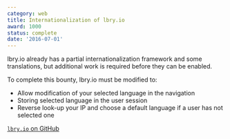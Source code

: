 ```yaml
---
category: web
title: Internationalization of lbry.io
award: 1000
status: complete
date: '2016-07-01'
---
```


lbry.io already has a partial internationalization framework and some translations, but additional work is required before they can be enabled.

To complete this bounty, lbry.io must be modified to:
- Allow modification of your selected language in the navigation
- Storing selected language in the user session
- Reverse look-up your IP and choose a default language if a user has not selected one

[`lbry.io` on GitHub](https://github.com/lbryio/lbry.io)
